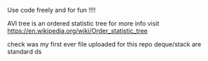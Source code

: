 Use code freely and for fun !!!!

AVl tree is an ordered statistic tree for more info visit
https://en.wikipedia.org/wiki/Order_statistic_tree

check was my first ever file uploaded for this repo
deque/stack are standard ds
